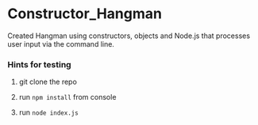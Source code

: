 # Constructor_Hangman

Created Hangman using constructors, objects and Node.js that processes user input via the command line.

### Hints for testing
1. git clone the repo

2. run `npm install` from console

3. run `node index.js`
